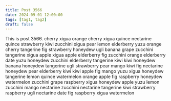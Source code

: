 ```yaml
---
title: Post 3566
date: 2024-09-01 12:00:00
tags: [tag1, tag2]
draft: false
---
```

This is post 3566.
cherry
xigua
orange
cherry
xigua
quince
nectarine
quince
strawberry
kiwi
zucchini
xigua
pear
lemon
elderberry
yuzu
orange
cherry
tangerine
fig
strawberry
honeydew
ugli
banana
grape
zucchini
tangerine
xigua
apple
xigua
apple
elderberry
fig
zucchini
orange
elderberry
date
yuzu
honeydew
zucchini
elderberry
tangerine
kiwi
kiwi
honeydew
banana
honeydew
tangerine
ugli
strawberry
pear
mango
kiwi
fig
nectarine
honeydew
pear
elderberry
kiwi
kiwi
apple
fig
mango
yuzu
xigua
honeydew
tangerine
lemon
quince
watermelon
orange
apple
fig
raspberry
honeydew
watermelon
zucchini
grape
raspberry
xigua
honeydew
apple
yuzu
lemon
zucchini
mango
nectarine
zucchini
nectarine
tangerine
kiwi
strawberry
raspberry
ugli
nectarine
date
fig
raspberry
xigua
watermelon
